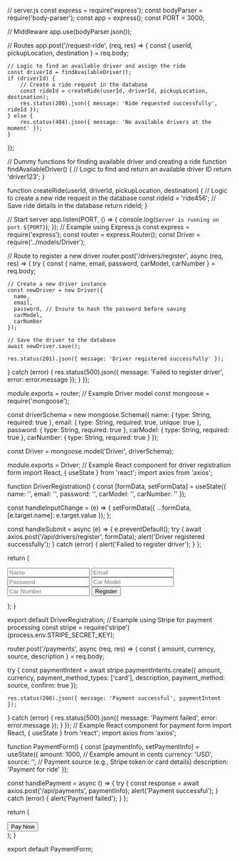 // server.js
const express = require('express');
const bodyParser = require('body-parser');
const app = express();
const PORT = 3000;

// Middleware
app.use(bodyParser.json());

// Routes
app.post('/request-ride', (req, res) => {
    const { userId, pickupLocation, destination } = req.body;

    // Logic to find an available driver and assign the ride
    const driverId = findAvailableDriver();
    if (driverId) {
        // Create a ride request in the database
        const rideId = createRide(userId, driverId, pickupLocation, destination);
        res.status(200).json({ message: 'Ride requested successfully', rideId });
    } else {
        res.status(404).json({ message: 'No available drivers at the moment' });
    }
});

// Dummy functions for finding available driver and creating a ride
function findAvailableDriver() {
    // Logic to find and return an available driver ID
    return 'driver123';
}

function createRide(userId, driverId, pickupLocation, destination) {
    // Logic to create a new ride request in the database
    const rideId = 'ride456';
    // Save ride details in the database
    return rideId;
}

// Start server
app.listen(PORT, () => {
    console.log(`Server is running on port ${PORT}`);
});
// Example using Express.js
const express = require('express');
const router = express.Router();
const Driver = require('../models/Driver');

// Route to register a new driver
router.post('/drivers/register', async (req, res) => {
  try {
    const { name, email, password, carModel, carNumber } = req.body;

    // Create a new driver instance
    const newDriver = new Driver({
      name,
      email,
      password, // Ensure to hash the password before saving
      carModel,
      carNumber
    });

    // Save the driver to the database
    await newDriver.save();

    res.status(201).json({ message: 'Driver registered successfully' });
  } catch (error) {
    res.status(500).json({ message: 'Failed to register driver', error: error.message });
  }
});

module.exports = router;
// Example Driver model
const mongoose = require('mongoose');

const driverSchema = new mongoose.Schema({
  name: { type: String, required: true },
  email: { type: String, required: true, unique: true },
  password: { type: String, required: true },
  carModel: { type: String, required: true },
  carNumber: { type: String, required: true }
});

const Driver = mongoose.model('Driver', driverSchema);

module.exports = Driver;
// Example React component for driver registration form
import React, { useState } from 'react';
import axios from 'axios';

function DriverRegistration() {
  const [formData, setFormData] = useState({
    name: '',
    email: '',
    password: '',
    carModel: '',
    carNumber: ''
  });

  const handleInputChange = (e) => {
    setFormData({ ...formData, [e.target.name]: e.target.value });
  };

  const handleSubmit = async (e) => {
    e.preventDefault();
    try {
      await axios.post('/api/drivers/register', formData);
      alert('Driver registered successfully');
    } catch (error) {
      alert('Failed to register driver');
    }
  };

  return (
    <form onSubmit={handleSubmit}>
      <input type="text" name="name" placeholder="Name" onChange={handleInputChange} />
      <input type="email" name="email" placeholder="Email" onChange={handleInputChange} />
      <input type="password" name="password" placeholder="Password" onChange={handleInputChange} />
      <input type="text" name="carModel" placeholder="Car Model" onChange={handleInputChange} />
      <input type="text" name="carNumber" placeholder="Car Number" onChange={handleInputChange} />
      <button type="submit">Register</button>
    </form>
  );
}

export default DriverRegistration;
// Example using Stripe for payment processing
const stripe = require('stripe')(process.env.STRIPE_SECRET_KEY);

router.post('/payments', async (req, res) => {
  const { amount, currency, source, description } = req.body;

  try {
    const paymentIntent = await stripe.paymentIntents.create({
      amount,
      currency,
      payment_method_types: ['card'],
      description,
      payment_method: source,
      confirm: true
    });

    res.status(200).json({ message: 'Payment successful', paymentIntent });
  } catch (error) {
    res.status(500).json({ message: 'Payment failed', error: error.message });
  }
});
// Example React component for payment form
import React, { useState } from 'react';
import axios from 'axios';

function PaymentForm() {
  const [paymentInfo, setPaymentInfo] = useState({
    amount: 1000, // Example amount in cents
    currency: 'USD',
    source: '', // Payment source (e.g., Stripe token or card details)
    description: 'Payment for ride'
  });

  const handlePayment = async () => {
    try {
      const response = await axios.post('/api/payments', paymentInfo);
      alert('Payment successful');
    } catch (error) {
      alert('Payment failed');
    }
  };

  return (
    <div>
      <button onClick={handlePayment}>Pay Now</button>
    </div>
  );
}

export default PaymentForm;
